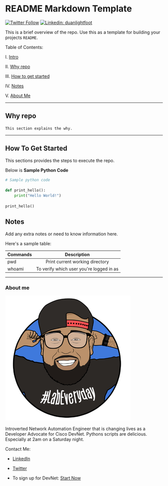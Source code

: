 # README Markdown Template

[![Twitter Follow](https://img.shields.io/twitter/follow/labeveryday?label=Follow)](https://twitter.com/labeveryday)
[![Linkedin: duanlightfoot](https://img.shields.io/badge/-duan%20lightfoot-blue?style=flat-square&logo=Linkedin&logoColor=white&link=https://www.linkedin.com/in/duanlightfoot/)](https://www.linkedin.com/in/duanlightfoot/)

This is a brief overview of the repo. Use this as a template for building your projects `README`.

Table of Contents:

I. [Intro](https://github.com/labeveryday/templates#templates)

II. [Why repo](https://github.com/labeveryday/templates#why-repo)

III. [How to get started](https://github.com/labeveryday/templates#how-to-get-started)

IV. [Notes](https://github.com/labeveryday/templates#notes)

V. [About Me](https://github.com/labeveryday/templates#about-me)

___

## Why repo

`This section explains the why.`

___

## How To Get Started

This sections provides the steps to execute the repo.

Below is  **Sample Python Code**

```python
# Sample python code

def print_hello():
    print("Hello World!")

print_hello()
```

## Notes

Add any extra notes or need to know information here.

Here's a sample table:

| Commands                                          | Description                                               |
| -------------                                     | :-------------:                                           |
| pwd                                               | Print current working directory
| whoami                                            | To verify which user you're logged in as

___

### About me

![image](./images/me.png "Add images in the images folder")

Introverted Network Automation Engineer that is changing lives as a Developer Advocate for Cisco DevNet. Pythons scripts are delicious. Especially at 2am on a Saturday night.

Contact Me:

- [LinkedIn](https://www.linkedin.com/in/duanlightfoot/)

- [Twitter](https://twitter.com/labeveryday)

- To sign up for DevNet: [Start Now](http://cs.co/startnowduan)
